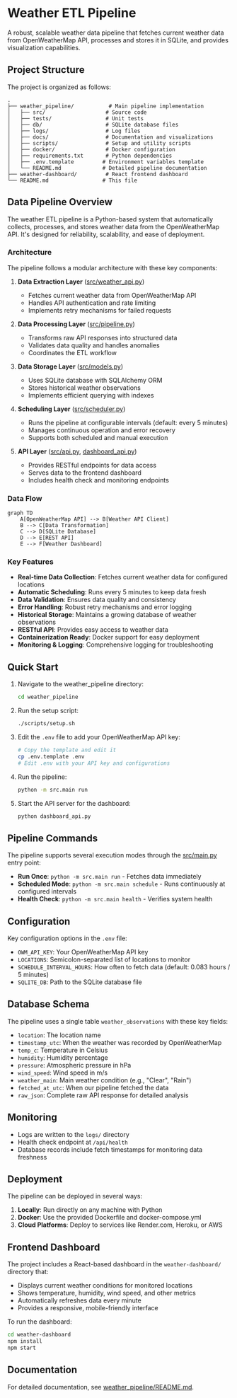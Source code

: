 # Weather ETL Pipeline

A robust, scalable weather data pipeline that fetches current weather data from OpenWeatherMap API, processes and stores it in SQLite, and provides visualization capabilities.

## Project Structure

The project is organized as follows:

```
.
├── weather_pipeline/           # Main pipeline implementation
│   ├── src/                   # Source code
│   ├── tests/                 # Unit tests
│   ├── db/                    # SQLite database files
│   ├── logs/                  # Log files
│   ├── docs/                  # Documentation and visualizations
│   ├── scripts/               # Setup and utility scripts
│   ├── docker/                # Docker configuration
│   ├── requirements.txt       # Python dependencies
│   ├── .env.template         # Environment variables template
│   └── README.md             # Detailed pipeline documentation
├── weather-dashboard/         # React frontend dashboard
└── README.md                 # This file
```

## Data Pipeline Overview

The weather ETL pipeline is a Python-based system that automatically collects, processes, and stores weather data from the OpenWeatherMap API. It's designed for reliability, scalability, and ease of deployment.

### Architecture

The pipeline follows a modular architecture with these key components:

1. **Data Extraction Layer** ([src/weather_api.py](file:///Users/dulajupananda/Documents/Projects/Weather-ETL-Pipeline/weather_pipeline/src/weather_api.py))
   - Fetches current weather data from OpenWeatherMap API
   - Handles API authentication and rate limiting
   - Implements retry mechanisms for failed requests

2. **Data Processing Layer** ([src/pipeline.py](file:///Users/dulajupananda/Documents/Projects/Weather-ETL-Pipeline/weather_pipeline/src/pipeline.py))
   - Transforms raw API responses into structured data
   - Validates data quality and handles anomalies
   - Coordinates the ETL workflow

3. **Data Storage Layer** ([src/models.py](file:///Users/dulajupananda/Documents/Projects/Weather-ETL-Pipeline/weather_pipeline/src/models.py))
   - Uses SQLite database with SQLAlchemy ORM
   - Stores historical weather observations
   - Implements efficient querying with indexes

4. **Scheduling Layer** ([src/scheduler.py](file:///Users/dulajupananda/Documents/Projects/Weather-ETL-Pipeline/weather_pipeline/src/scheduler.py))
   - Runs the pipeline at configurable intervals (default: every 5 minutes)
   - Manages continuous operation and error recovery
   - Supports both scheduled and manual execution

5. **API Layer** ([src/api.py](file:///Users/dulajupananda/Documents/Projects/Weather-ETL-Pipeline/weather_pipeline/src/api.py), [dashboard_api.py](file:///Users/dulajupananda/Documents/Projects/Weather-ETL-Pipeline/weather_pipeline/dashboard_api.py))
   - Provides RESTful endpoints for data access
   - Serves data to the frontend dashboard
   - Includes health check and monitoring endpoints

### Data Flow

```mermaid
graph TD
    A[OpenWeatherMap API] --> B[Weather API Client]
    B --> C[Data Transformation]
    C --> D[SQLite Database]
    D --> E[REST API]
    E --> F[Weather Dashboard]
```

### Key Features

- **Real-time Data Collection**: Fetches current weather data for configured locations
- **Automatic Scheduling**: Runs every 5 minutes to keep data fresh
- **Data Validation**: Ensures data quality and consistency
- **Error Handling**: Robust retry mechanisms and error logging
- **Historical Storage**: Maintains a growing database of weather observations
- **RESTful API**: Provides easy access to weather data
- **Containerization Ready**: Docker support for easy deployment
- **Monitoring & Logging**: Comprehensive logging for troubleshooting

## Quick Start

1. Navigate to the weather_pipeline directory:
   ```bash
   cd weather_pipeline
   ```

2. Run the setup script:
   ```bash
   ./scripts/setup.sh
   ```

3. Edit the `.env` file to add your OpenWeatherMap API key:
   ```bash
   # Copy the template and edit it
   cp .env.template .env
   # Edit .env with your API key and configurations
   ```

4. Run the pipeline:
   ```bash
   python -m src.main run
   ```

5. Start the API server for the dashboard:
   ```bash
   python dashboard_api.py
   ```

## Pipeline Commands

The pipeline supports several execution modes through the [src/main.py](file:///Users/dulajupananda/Documents/Projects/Weather-ETL-Pipeline/weather_pipeline/src/main.py) entry point:

- **Run Once**: `python -m src.main run` - Fetches data immediately
- **Scheduled Mode**: `python -m src.main schedule` - Runs continuously at configured intervals
- **Health Check**: `python -m src.main health` - Verifies system health

## Configuration

Key configuration options in the `.env` file:

- `OWM_API_KEY`: Your OpenWeatherMap API key
- `LOCATIONS`: Semicolon-separated list of locations to monitor
- `SCHEDULE_INTERVAL_HOURS`: How often to fetch data (default: 0.083 hours / 5 minutes)
- `SQLITE_DB`: Path to the SQLite database file

## Database Schema

The pipeline uses a single table `weather_observations` with these key fields:

- `location`: The location name
- `timestamp_utc`: When the weather was recorded by OpenWeatherMap
- `temp_c`: Temperature in Celsius
- `humidity`: Humidity percentage
- `pressure`: Atmospheric pressure in hPa
- `wind_speed`: Wind speed in m/s
- `weather_main`: Main weather condition (e.g., "Clear", "Rain")
- `fetched_at_utc`: When our pipeline fetched the data
- `raw_json`: Complete raw API response for detailed analysis

## Monitoring

- Logs are written to the `logs/` directory
- Health check endpoint at `/api/health`
- Database records include fetch timestamps for monitoring data freshness

## Deployment

The pipeline can be deployed in several ways:

1. **Locally**: Run directly on any machine with Python
2. **Docker**: Use the provided Dockerfile and docker-compose.yml
3. **Cloud Platforms**: Deploy to services like Render.com, Heroku, or AWS

## Frontend Dashboard

The project includes a React-based dashboard in the `weather-dashboard/` directory that:

- Displays current weather conditions for monitored locations
- Shows temperature, humidity, wind speed, and other metrics
- Automatically refreshes data every minute
- Provides a responsive, mobile-friendly interface

To run the dashboard:
```bash
cd weather-dashboard
npm install
npm start
```

## Documentation

For detailed documentation, see [weather_pipeline/README.md](weather_pipeline/README.md).